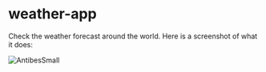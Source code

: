# weather-app
Check the weather forecast around the world. Here is a screenshot of what it does:

![AntibesSmall](https://github.com/AstraKnight/weather-app/assets/89350399/84a5a2ab-e7ea-44f8-9b58-6b9548c0cfe8)

